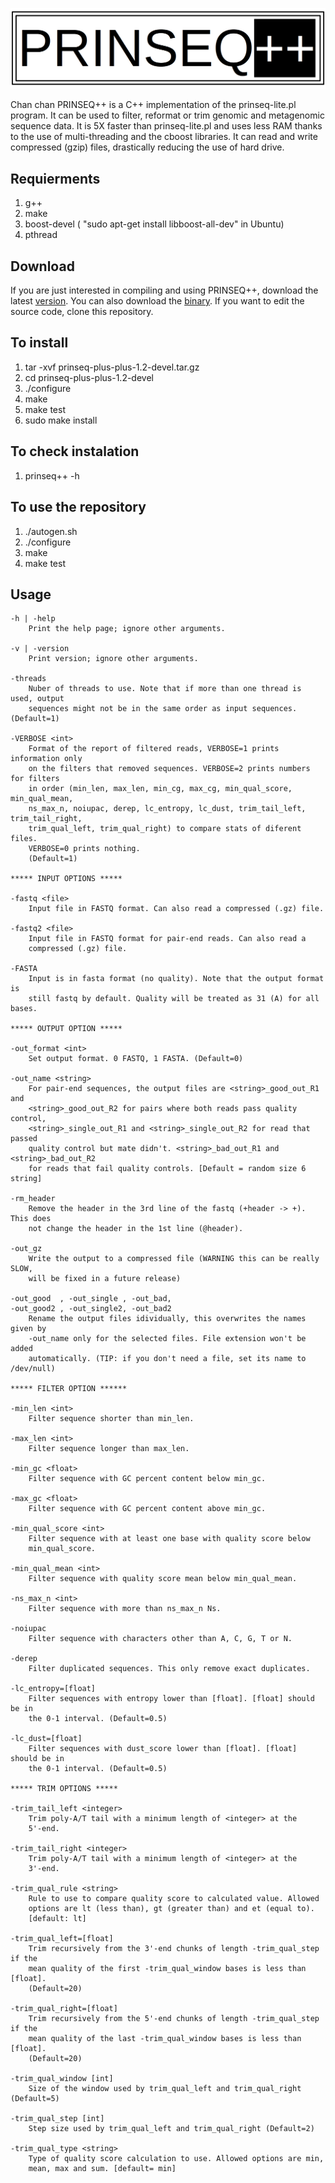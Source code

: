 ![Prinseq++](prinseq_logo.png)

Chan chan
PRINSEQ++ is a C++ implementation of the prinseq-lite.pl program. It can be used to filter, reformat or trim genomic and metagenomic sequence data. It is 5X faster than prinseq-lite.pl and uses less RAM thanks to the use of multi-threading and the cboost libraries. It can read and write compressed (gzip) files, drastically reducing the use of hard drive.

## Requierments
1. g++
2. make
3. boost-devel ( "sudo apt-get install libboost-all-dev" in Ubuntu) 
4. pthread

## Download
If you are just interested in compiling and using PRINSEQ++, download the latest [version](https://github.com/Adrian-Cantu/PRINSEQ-plus-plus/releases/download/v1.2-devel/prinseq-plus-plus-1.2-devel.tar.gz).
You can also download the [binary](https://github.com/Adrian-Cantu/PRINSEQ-plus-plus/releases/download/v1.2-devel/binary_prinseq-plus-plus-1.2-devel.tar.gz). 
If you want to edit the source code, clone this repository.

## To install
1. tar -xvf prinseq-plus-plus-1.2-devel.tar.gz
2. cd prinseq-plus-plus-1.2-devel
3. ./configure
4. make
5. make test
6. sudo make install

## To check instalation
1. prinseq++ -h

## To use the repository
1. ./autogen.sh
2. ./configure
3. make
4. make test 


## Usage

    -h | -help
        Print the help page; ignore other arguments.
        
    -v | -version
        Print version; ignore other arguments.
        
    -threads 
        Nuber of threads to use. Note that if more than one thread is used, output
        sequences might not be in the same order as input sequences. (Default=1)
        
    -VERBOSE <int>
        Format of the report of filtered reads, VERBOSE=1 prints information only
        on the filters that removed sequences. VERBOSE=2 prints numbers for filters 
        in order (min_len, max_len, min_cg, max_cg, min_qual_score, min_qual_mean,
        ns_max_n, noiupac, derep, lc_entropy, lc_dust, trim_tail_left, trim_tail_right, 
        trim_qual_left, trim_qual_right) to compare stats of diferent files.
        VERBOSE=0 prints nothing.
        (Default=1)    
    
    ***** INPUT OPTIONS *****
    
    -fastq <file>
        Input file in FASTQ format. Can also read a compressed (.gz) file.
        
    -fastq2 <file>
        Input file in FASTQ format for pair-end reads. Can also read a 
        compressed (.gz) file.
        
    -FASTA 
        Input is in fasta format (no quality). Note that the output format is 
        still fastq by default. Quality will be treated as 31 (A) for all bases.
        
    ***** OUTPUT OPTION *****
    
    -out_format <int>
        Set output format. 0 FASTQ, 1 FASTA. (Default=0)
        
    -out_name <string>
        For pair-end sequences, the output files are <string>_good_out_R1 and
        <string>_good_out_R2 for pairs where both reads pass quality control,
        <string>_single_out_R1 and <string>_single_out_R2 for read that passed
        quality control but mate didn't. <string>_bad_out_R1 and <string>_bad_out_R2  
        for reads that fail quality controls. [Default = random size 6 string] 
    
    -rm_header
        Remove the header in the 3rd line of the fastq (+header -> +). This does
        not change the header in the 1st line (@header).
        
    -out_gz 
        Write the output to a compressed file (WARNING this can be really SLOW,
        will be fixed in a future release)
        
    -out_good  , -out_single , -out_bad,
    -out_good2 , -out_single2, -out_bad2
        Rename the output files idividually, this overwrites the names given by
        -out_name only for the selected files. File extension won't be added 
        automatically. (TIP: if you don't need a file, set its name to /dev/null)
        
    ***** FILTER OPTION ******
        
    -min_len <int>
        Filter sequence shorter than min_len.
    
    -max_len <int>
        Filter sequence longer than max_len.
        
    -min_gc <float>
        Filter sequence with GC percent content below min_gc.
    
    -max_gc <float>
        Filter sequence with GC percent content above min_gc.
    
    -min_qual_score <int>
        Filter sequence with at least one base with quality score below 
        min_qual_score.
        
    -min_qual_mean <int>
        Filter sequence with quality score mean below min_qual_mean.
        
    -ns_max_n <int>
        Filter sequence with more than ns_max_n Ns.
   
    -noiupac         
        Filter sequence with characters other than A, C, G, T or N.

    -derep
        Filter duplicated sequences. This only remove exact duplicates.
        
    -lc_entropy=[float]
        Filter sequences with entropy lower than [float]. [float] should be in
        the 0-1 interval. (Default=0.5)

    -lc_dust=[float]
        Filter sequences with dust_score lower than [float]. [float] should be in
        the 0-1 interval. (Default=0.5)
        
    ***** TRIM OPTIONS *****

    -trim_tail_left <integer>
        Trim poly-A/T tail with a minimum length of <integer> at the
        5'-end.

    -trim_tail_right <integer>
        Trim poly-A/T tail with a minimum length of <integer> at the
        3'-end.

    -trim_qual_rule <string>
        Rule to use to compare quality score to calculated value. Allowed
        options are lt (less than), gt (greater than) and et (equal to).
        [default: lt]

    -trim_qual_left=[float]
        Trim recursively from the 3'-end chunks of length -trim_qual_step if the
        mean quality of the first -trim_qual_window bases is less than [float]. 
        (Default=20)
        
    -trim_qual_right=[float]
        Trim recursively from the 5'-end chunks of length -trim_qual_step if the
        mean quality of the last -trim_qual_window bases is less than [float]. 
        (Default=20)    

    -trim_qual_window [int]
        Size of the window used by trim_qual_left and trim_qual_right (Default=5)

    -trim_qual_step [int]
        Step size used by trim_qual_left and trim_qual_right (Default=2)
    
    -trim_qual_type <string>
        Type of quality score calculation to use. Allowed options are min,
        mean, max and sum. [default= min]
